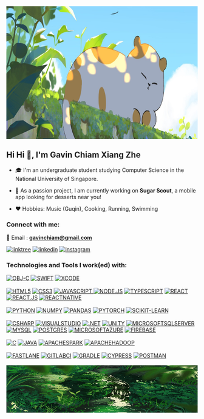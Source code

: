 <img src="./images/cute_cat.jpg" alt="head banner" width="1200" height="350" align="center">

## Hi Hi 👋, I'm Gavin Chiam Xiang Zhe

- 🎓 I'm an undergraduate student studying Computer Science in the National University of Singapore.

- 🧁 As a passion project, I am currently working on **Sugar Scout**, a mobile app looking for desserts near you!

- ❤️ Hobbies: Music (Guqin), Cooking, Running, Swimming

<h3 align="left">Connect with me:</h3>

📧 Email : **gavinchiam@gmail.com**
<div>
    <a href="https://linktr.ee/gavino3o" target="_blank"><img src="https://img.shields.io/badge/linktree-1de9b6?style=for-the-badge&logo=linktree&logoColor=white" alt="linktree"></a>
    <a href="https://www.linkedin.com/in/gavin-chiam-xiang-zhe/" target="_blank"><img src="https://img.shields.io/static/v1?label=&message=Linkedin&color=0A66C2&style=for-the-badge&logo=linkedin&logoColor=whitesmoke" alt="linkedin"></a>
    <a href="https://www.instagram.com/gavinchiam/" target="_blank"><img src="https://img.shields.io/static/v1?label=&message=Instagram&color=lightpink&style=for-the-badge&logo=instagram&logoColor=black" alt="instagram"></a>
</div>

<h3 align="left">Technologies and Tools I work(ed) with:</h3>
<div>
    <a href="https://"><img src="https://img.shields.io/badge/OBJECTIVE--C-%233A95E3.svg?style=for-the-badge&logo=apple&logoColor=white" alt="OBJ-C"></a>
    <a href="https://"><img src="https://img.shields.io/badge/swift-F54A2A?style=for-the-badge&logo=swift&logoColor=white" alt="SWIFT"></a>
    <a href="https://"><img src="https://img.shields.io/badge/Xcode-007ACC?style=for-the-badge&logo=Xcode&logoColor=white" alt="XCODE"></a>
<br><br>
    <a href="https://"><img src="https://img.shields.io/static/v1?label=&message=HTML5&color=%23E34F26&style=for-the-badge&logo=html5&logoColor=whitesmoke" alt="HTML5"></a>
    <a href="https://"><img src="https://img.shields.io/static/v1?label=&message=CSS3&color=%231572B6&style=for-the-badge&logo=css3&logoColor=whitesmoke" alt="CSS3"></a>
    <a href="https://"><img src="https://img.shields.io/static/v1?label=&message=Javascript&color=%23F7DF1E&style=for-the-badge&logo=javascript&logoColor=grey" alt="JAVASCRIPT"> </a>
    <a href="https://"><img src="https://img.shields.io/badge/node.js-6DA55F?style=for-the-badge&logo=node.js&logoColor=white" alt="NODE.JS"></a>
    <a href="https://"><img src="https://img.shields.io/static/v1?label=&message=Typescript&color=%233178C6&style=for-the-badge&logo=typescript&logoColor=03256C" alt="TYPESCRIPT"></a>
    <a href="https://"><img src="https://img.shields.io/badge/react-%2320232a.svg?style=for-the-badge&logo=react&logoColor=%2361DvAFB" alt="REACT"></a>
    <a href="https://"><img src="https://img.shields.io/static/v1?label=&message=REACT.JS&color=%2361DAFB&style=for-the-badge&logo=react&logoColor=grey" alt="REACT.JS"></a>
    <a href="https://"><img src="https://img.shields.io/badge/react_native-%2320232a.svg?style=for-the-badge&logo=react&logoColor=%2361DAFB" alt="REACTNATIVE"></a>
<br><br>
    <a href="https://"><img src="https://img.shields.io/badge/python-3670A0?style=for-the-badge&logo=python&logoColor=ffdd54" alt="PYTHON"></a> 
    <a href="https://"><img src="https://img.shields.io/badge/numpy-%23013243.svg?style=for-the-badge&logo=numpy&logoColor=white" alt="NUMPY"></a>
    <a href="https://"><img src="https://img.shields.io/badge/pandas-%23150458.svg?style=for-the-badge&logo=pandas&logoColor=white" alt="PANDAS"></a>
    <a href="https://"><img src="https://img.shields.io/badge/PyTorch-%23EE4C2C.svg?style=for-the-badge&logo=PyTorch&logoColor=white" alt="PYTORCH"></a>
    <a href="https://"><img src="https://img.shields.io/badge/scikit--learn-%23F7931E.svg?style=for-the-badge&logo=scikit-learn&logoColor=white" alt="SCIKIT-LEARN"></a>
<br><br>
    <a href="https://"><img src="https://img.shields.io/badge/c%23-%23239120.svg?style=for-the-badge&logo=csharp&logoColor=white" alt="CSHARP"></a>
    <a href="https://"><img src="https://img.shields.io/badge/Visual%20Studio-5C2D91.svg?style=for-the-badge&logo=visual-studio&logoColor=white" alt="VISUALSTUDIO"></a>
    <a href="https://"><img src="https://img.shields.io/badge/.NET-5C2D91?style=for-the-badge&logo=.net&logoColor=white" alt=".NET"></a>
    <a href="https://"><img src="https://img.shields.io/badge/unity-%23000000.svg?style=for-the-badge&logo=unity&logoColor=white" alt="UNITY"></a>
    <a href="https://"><img src="https://img.shields.io/badge/Microsoft%20SQL%20Server-CC2927?style=for-the-badge&logo=microsoft%20sql%20server&logoColor=white" alt="MICROSOFTSQLSERVER"></a>
    <a href="https://"><img src="https://img.shields.io/badge/mysql-%2300f.svg?style=for-the-badge&logo=mysql&logoColor=white" alt="MYSQL"></a>
    <a href="https://"><img src="https://img.shields.io/badge/postgres-%23316192.svg?style=for-the-badge&logo=postgresql&logoColor=white" alt="POSTGRES"></a>
    <a href="https://"><img src="https://img.shields.io/badge/azure-%230072C6.svg?style=for-the-badge&logo=microsoftazure&logoColor=white" alt="MICROSOFTAZURE"></a>
    <a href="https://"><img src="https://img.shields.io/badge/firebase-a08021?style=for-the-badge&logo=firebase&logoColor=ffcd34" alt="FIREBASE"></a>
<br><br>
    <a href="https://"><img src="https://img.shields.io/badge/c-%2300599C.svg?style=for-the-badge&logo=c&logoColor=white" alt="C"></a>
    <a href="https://"><img src="https://img.shields.io/badge/java-%23ED8B00.svg?style=for-the-badge&logo=openjdk&logoColor=white" alt="JAVA"></a>
    <a href="https://"><img src="https://img.shields.io/badge/Apache%20Spark-FDEE21?style=flat-square&logo=apachespark&logoColor=black" alt="APACHESPARK" height="28"></a>
    <a href="https://"><img src="https://img.shields.io/badge/Apache%20Hadoop-66CCFF?style=for-the-badge&logo=apachehadoop&logoColor=black" alt="APACHEHADOOP"></a>
<br><br>
    <a href="https://"><img src="https://img.shields.io/badge/fastlane-%2382bd4e.svg?style=for-the-badge&logo=fastlane&logoColor=black" alt="FASTLANE"></a>
    <a href="https://"><img src="https://img.shields.io/badge/gitlab%20ci-%23181717.svg?style=for-the-badge&logo=gitlab&logoColor=white" alt="GITLABCI"></a>
    <a href="https://"><img src="https://img.shields.io/badge/Gradle-02303A.svg?style=for-the-badge&logo=Gradle&logoColor=white" alt="GRADLE"></a>
    <a href="https://"><img src="https://img.shields.io/badge/-cypress-%23E5E5E5?style=for-the-badge&logo=cypress&logoColor=058a5e" alt="CYPRESS"></a>
    <a href="https://"><img src="https://img.shields.io/badge/Postman-FF6C37?style=for-the-badge&logo=postman&logoColor=white" alt="POSTMAN"></a>
<br><br>
</div>

<img align="center" alt="footer" width="1200" height="125" src="./images/nature_background.gif">
